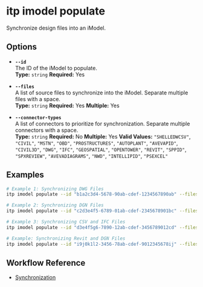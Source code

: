 # itp imodel populate

Synchronize design files into an iModel.

## Options

- **`--id`**  
  The ID of the iModel to populate.  
  **Type:** `string` **Required:** Yes

- **`--files`**  
  A list of source files to synchronize into the iModel. Separate multiple files with a space.  
  **Type:** `string`  **Required:** Yes **Multiple:** Yes

- **`--connector-types`**  
  A list of connectors to prioritize for synchronization. Separate multiple connectors with a space.  
  **Type:** `string` **Required:** No  **Multiple:** Yes
  **Valid Values:** `"SHELLEDWCSV"`, `"CIVIL"`, `"MSTN"`, `"OBD"`, `"PROSTRUCTURES"`, `"AUTOPLANT"`, `"AVEVAPID"`, `"CIVIL3D"`, `"DWG"`, `"IFC"`, `"GEOSPATIAL"`, `"OPENTOWER"`, `"REVIT"`, `"SPPID"`, `"SPXREVIEW"`, `"AVEVADIAGRAMS"`, `"NWD"`, `"INTELLIPID"`, `"PSEXCEL"`

## Examples

```bash
# Example 1: Synchronizing DWG Files
itp imodel populate --id "b1a2c3d4-5678-90ab-cdef-1234567890ab" --files "file1.dwg" --connector-types "DWG" --files "file2.dwg" --connector-types "DWG"

# Example 2: Synchronizing DGN Files
itp imodel populate --id "c2d3e4f5-6789-01ab-cdef-2345678901bc" --files "site1.dgn" --connector-types "CIVIL" --files "structure2.dgn" --connector-types "CIVIL"

# Example 3: Synchronizing CSV and IFC Files
itp imodel populate --id "d3e4f5g6-7890-12ab-cdef-3456789012cd" --files "data1.csv" --files "data2.csv" --files "model.ifc"

# Example: Synchronizing Revit and DGN Files
itp imodel populate --id "i9j0k1l2-3456-78ab-cdef-9012345678ij" --files "model.rvt" --files "design.dgn"
```

## Workflow Reference

- [Synchronization](/combined-commands/synchronization)
